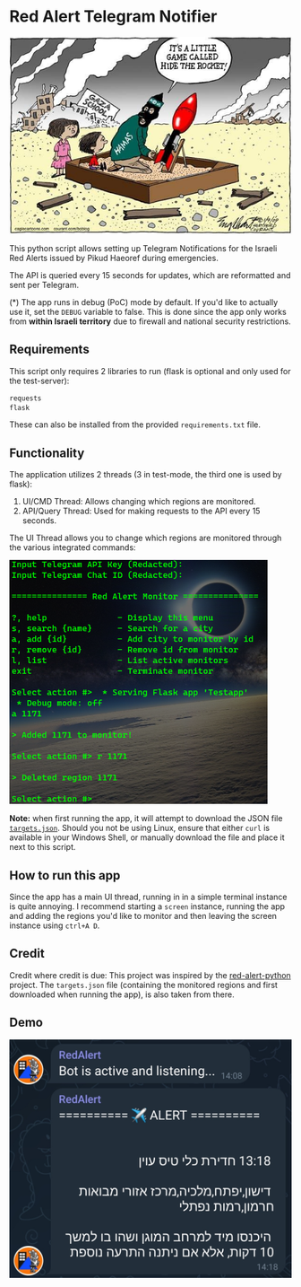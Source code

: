# Red Alert Telegram Notifier

<p align="center">
  <img src="https://raw.githubusercontent.com/leolion3/Portfolio/master/Python/RedAlert/media/meme.jpg">
</p>

This python script allows setting up Telegram Notifications for the Israeli Red Alerts issued by Pikud Haeoref during emergencies.

The API is queried every 15 seconds for updates, which are reformatted and sent per Telegram.

(\*) The app runs in debug (PoC) mode by default. If you'd like to actually use it, set the `DEBUG` variable to false. This is done since the app only works from **within Israeli territory** due to firewall and national security restrictions.



## Requirements

This script only requires 2 libraries to run (flask is optional and only used for the test-server):

```bash
requests
flask
```

These can also be installed from the provided `requirements.txt` file.

## Functionality

The application utilizes 2 threads (3 in test-mode, the third one is used by flask):

1. UI/CMD Thread: Allows changing which regions are monitored.
2. API/Query Thread: Used for making requests to the API every 15 seconds.

The UI Thread allows you to change which regions are monitored through the various integrated commands:

![Screenshot showcasing functionality](https://raw.githubusercontent.com/leolion3/Portfolio/master/Python/RedAlert/media/demo1.png)

**Note:** when first running the app, it will attempt to download the JSON file [`targets.json`](https://github.com/leolion3/python-red-alert/blob/master/src/targets.json). Should you not be using Linux, ensure that either `curl` is available in your Windows Shell, or manually download the file and place it next to this script.

## How to run this app

Since the app has a main UI thread, running in in a simple terminal instance is quite annoying. I recommend starting a `screen` instance, running the app and adding the regions you'd like to monitor and then leaving the screen instance using `ctrl+A D`.

## Credit

Credit where credit is due: This project was inspired by the [red-alert-python](https://github.com/Zontex/python-red-alert) project. The `targets.json` file (containing the monitored regions and first downloaded when running the app), is also taken from there.

## Demo

![Screenshot showcasing Telegram bot](https://raw.githubusercontent.com/leolion3/Portfolio/master/Python/RedAlert/media/demo2.png)
